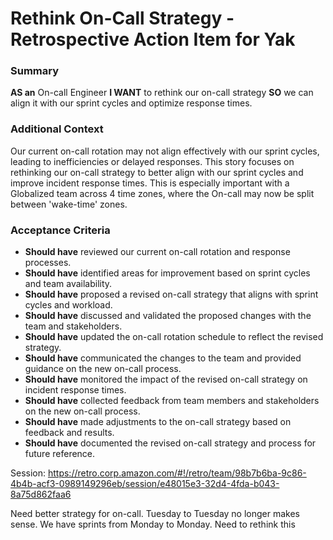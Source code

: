 
# Rethink On-Call Strategy - Retrospective Action Item for Yak
### Summary
**AS an** On-call Engineer
**I WANT** to rethink our on-call strategy
**SO** we can align it with our sprint cycles and optimize response times.

### Additional Context
Our current on-call rotation may not align effectively with our sprint cycles, leading to inefficiencies or delayed responses. This story focuses on rethinking our on-call strategy to better align with our sprint cycles and improve incident response times. This is especially important with a Globalized team across 4 time zones, where the On-call may now be split between 'wake-time' zones.

### Acceptance Criteria

- **Should have** reviewed our current on-call rotation and response processes.
- **Should have** identified areas for improvement based on sprint cycles and team availability.
- **Should have** proposed a revised on-call strategy that aligns with sprint cycles and workload.
- **Should have** discussed and validated the proposed changes with the team and stakeholders.
- **Should have** updated the on-call rotation schedule to reflect the revised strategy.
- **Should have** communicated the changes to the team and provided guidance on the new on-call process.
- **Should have** monitored the impact of the revised on-call strategy on incident response times.
- **Should have** collected feedback from team members and stakeholders on the new on-call process.
- **Should have** made adjustments to the on-call strategy based on feedback and results.
- **Should have** documented the revised on-call strategy and process for future reference.

Session: https://retro.corp.amazon.com/#!/retro/team/98b7b6ba-9c86-4b4b-acf3-0989149296eb/session/e48015e3-32d4-4fda-b043-8a75d862faa6

Need better strategy for on-call. Tuesday to Tuesday no longer makes sense. We have sprints from Monday to Monday. Need to rethink this
